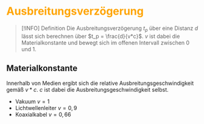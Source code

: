 # <font color = "orange">Ausbreitungsverzögerung</font>
>[!INFO] Definition
>Die Ausbreitungsverzögerung $t_p$ über eine Distanz $d$ lässt sich berechnen über $t_p = \frac{d}{v*c}$. 
>$v$ ist dabei die Materialkonstante und bewegt sich im offenen Intervall zwischen 0 und 1.

## Materialkonstante
Innerhalb von Medien ergibt sich die relative Ausbreitungsgeschwindigkeit gemäß $v*c$. $c$ ist dabei die Ausbreitungsgeschwindigkeit selbst.
- Vakuum $v=1$
- Lichtwellenleiter $v=0,9$
- Koaxialkabel $v=0,66$